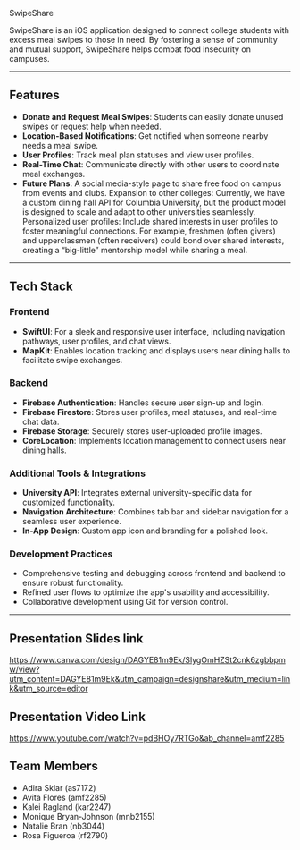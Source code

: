 SwipeShare

SwipeShare is an iOS application designed to connect college students with excess meal swipes to those in need. By fostering a sense of community and mutual support, SwipeShare helps combat food insecurity on campuses.

---

## Features

- **Donate and Request Meal Swipes**: Students can easily donate unused swipes or request help when needed.
- **Location-Based Notifications**: Get notified when someone nearby needs a meal swipe.
- **User Profiles**: Track meal plan statuses and view user profiles.
- **Real-Time Chat**: Communicate directly with other users to coordinate meal exchanges.
- **Future Plans**: A social media-style page to share free food on campus from events and clubs. Expansion to other colleges: Currently, we have a custom dining hall API for Columbia University, but the product model is designed to scale and adapt to other universities seamlessly. Personalized user profiles: Include shared interests in user profiles to foster meaningful connections. For example, freshmen (often givers) and upperclassmen (often receivers) could bond over shared interests, creating a “big-little” mentorship model while sharing a meal.

---

## Tech Stack

### Frontend
- **SwiftUI**: For a sleek and responsive user interface, including navigation pathways, user profiles, and chat views.
- **MapKit**: Enables location tracking and displays users near dining halls to facilitate swipe exchanges.

### Backend
- **Firebase Authentication**: Handles secure user sign-up and login.
- **Firebase Firestore**: Stores user profiles, meal statuses, and real-time chat data.
- **Firebase Storage**: Securely stores user-uploaded profile images.
- **CoreLocation**: Implements location management to connect users near dining halls.

### Additional Tools & Integrations
- **University API**: Integrates external university-specific data for customized functionality.
- **Navigation Architecture**: Combines tab bar and sidebar navigation for a seamless user experience.
- **In-App Design**: Custom app icon and branding for a polished look.

### Development Practices
- Comprehensive testing and debugging across frontend and backend to ensure robust functionality.
- Refined user flows to optimize the app's usability and accessibility.
- Collaborative development using Git for version control.

---

## Presentation Slides link
https://www.canva.com/design/DAGYE81m9Ek/SlygOmHZSt2cnk6zgbbpmw/view?utm_content=DAGYE81m9Ek&utm_campaign=designshare&utm_medium=link&utm_source=editor

## Presentation Video Link
https://www.youtube.com/watch?v=pdBHOy7RTGo&ab_channel=amf2285



## Team Members
- Adira Sklar (as7172)
- Avita Flores (amf2285)
- Kalei Ragland (kar2247)
- Monique Bryan-Johnson (mnb2155)
- Natalie Bran (nb3044)
- Rosa Figueroa (rf2790)
